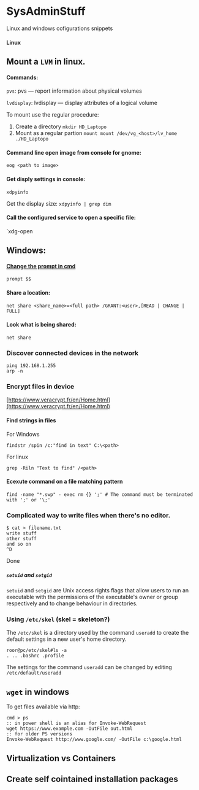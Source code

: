# SysAdminStuff
Linux and windows cofigurations snippets

#### Linux 

## Mount a `LVM` in linux.

#### Commands:
`pvs`:
     pvs — report information about physical volumes

`lvdisplay`:
    lvdisplay — display attributes of a logical volume


To mount use the regular procedure:

1. Create a directory
    `mkdir HD_Laptopo`
2. Mount as a regular partion
    `mount mount /dev/vg_<host>/lv_home ./HD_Laptopo`

#### Command line open image from console for gnome:
`eog <path to image>`

#### Get disply settings in console:
`xdpyinfo`

Get the display size:
`xdpyinfo | grep dim`

#### Call the configured service to open a specific file:
`xdg-open <path to file>


## Windows:
#### [Change the prompt in cmd](https://www.microsoft.com/resources/documentation/windows/xp/all/proddocs/en-us/prompt.mspx?mfr=true)
```
prompt $$
```

#### Share a location:
`net share <share_name>=<full path> /GRANT:<user>,[READ | CHANGE | FULL]`

#### Look what is being shared:
`net share`


### Discover connected devices in the network
```
ping 192.168.1.255
arp -n
```


### Encrypt files in device

[https://www.veracrypt.fr/en/Home.html](https://www.veracrypt.fr/en/Home.html)


#### Find strings in files
For Windows
```
findstr /spin /c:"find in text" C:\<path>
```

For linux
```
grep -Riln "Text to find" /<path>
```
#### Ecexute command on a file matching pattern
```
find -name "*.swp" - exec rm {} ';' # The command must be terminated with ';' or '\;'
```


### Complicated way to write files when there's no editor.

```
$ cat > filename.txt
write stuff
other stuff
and so on
^D
```
Done


##### `setuid` and `setgid`

`setuid` and `setgid` are Unix access rights flags that allow users to run an executable with the permissions of the executable's owner or group respectively and to change behaviour in directories.

### Using `/etc/skel` (skel = skeleton?)

The `/etc/skel` is a directory used by the command `useradd` to create
the default settings in a new user's home directory.

```
roor@pc/etc/skel#ls -a
. .. .bashrc .profile
```

The settings for the command `useradd` can be changed by editing
`/etc/default/useradd`


## `wget` in windows

To get files available via http:
```
cmd > ps
:: in power shell is an alias for Invoke-WebRequest
wget https://www.example.com -OutFile out.html
:: for older PS versions
Invoke-WebRequest http://www.google.com/ -OutFile c:\google.html
```



## Virtualization vs Containers




## Create self cointained installation packages

